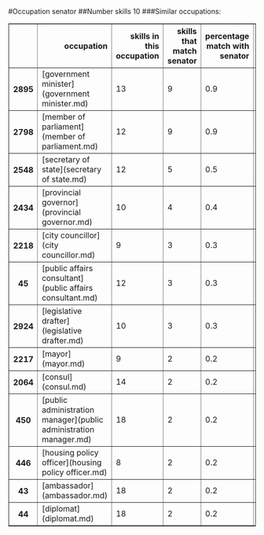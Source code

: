 #Occupation senator
##Number skills 10
###Similar occupations:
<table border="1" class="dataframe">
  <thead>
    <tr style="text-align: right;">
      <th></th>
      <th>occupation</th>
      <th>skills in this occupation</th>
      <th>skills that match senator</th>
      <th>percentage match with senator</th>
      <th>skills not in senator</th>
    </tr>
  </thead>
  <tbody>
    <tr>
      <th>2895</th>
      <td>[government minister](government minister.md)</td>
      <td>13</td>
      <td>9</td>
      <td>0.9</td>
      <td>4</td>
    </tr>
    <tr>
      <th>2798</th>
      <td>[member of parliament](member of parliament.md)</td>
      <td>12</td>
      <td>9</td>
      <td>0.9</td>
      <td>3</td>
    </tr>
    <tr>
      <th>2548</th>
      <td>[secretary of state](secretary of state.md)</td>
      <td>12</td>
      <td>5</td>
      <td>0.5</td>
      <td>7</td>
    </tr>
    <tr>
      <th>2434</th>
      <td>[provincial governor](provincial governor.md)</td>
      <td>10</td>
      <td>4</td>
      <td>0.4</td>
      <td>6</td>
    </tr>
    <tr>
      <th>2218</th>
      <td>[city councillor](city councillor.md)</td>
      <td>9</td>
      <td>3</td>
      <td>0.3</td>
      <td>6</td>
    </tr>
    <tr>
      <th>45</th>
      <td>[public affairs consultant](public affairs consultant.md)</td>
      <td>12</td>
      <td>3</td>
      <td>0.3</td>
      <td>9</td>
    </tr>
    <tr>
      <th>2924</th>
      <td>[legislative drafter](legislative drafter.md)</td>
      <td>10</td>
      <td>3</td>
      <td>0.3</td>
      <td>7</td>
    </tr>
    <tr>
      <th>2217</th>
      <td>[mayor](mayor.md)</td>
      <td>9</td>
      <td>2</td>
      <td>0.2</td>
      <td>7</td>
    </tr>
    <tr>
      <th>2064</th>
      <td>[consul](consul.md)</td>
      <td>14</td>
      <td>2</td>
      <td>0.2</td>
      <td>12</td>
    </tr>
    <tr>
      <th>450</th>
      <td>[public administration manager](public administration manager.md)</td>
      <td>18</td>
      <td>2</td>
      <td>0.2</td>
      <td>16</td>
    </tr>
    <tr>
      <th>446</th>
      <td>[housing policy officer](housing policy officer.md)</td>
      <td>8</td>
      <td>2</td>
      <td>0.2</td>
      <td>6</td>
    </tr>
    <tr>
      <th>43</th>
      <td>[ambassador](ambassador.md)</td>
      <td>18</td>
      <td>2</td>
      <td>0.2</td>
      <td>16</td>
    </tr>
    <tr>
      <th>44</th>
      <td>[diplomat](diplomat.md)</td>
      <td>18</td>
      <td>2</td>
      <td>0.2</td>
      <td>16</td>
    </tr>
  </tbody>
</table>
